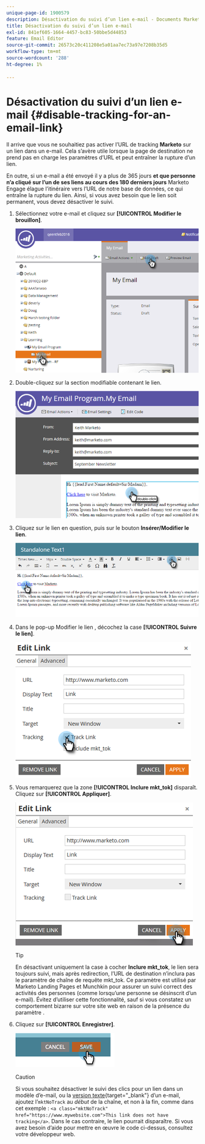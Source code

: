 ```yaml
---
unique-page-id: 1900579
description: Désactivation du suivi d’un lien e-mail - Documents Marketo - Documentation du produit
title: Désactivation du suivi d’un lien e-mail
exl-id: 841ef605-1664-4457-bc83-50bbe5d44853
feature: Email Editor
source-git-commit: 26573c20c411208e5a01aa7ec73a97e7208b35d5
workflow-type: tm+mt
source-wordcount: '288'
ht-degree: 1%

---
```


# Désactivation du suivi d’un lien e-mail {#disable-tracking-for-an-email-link}

Il arrive que vous ne souhaitiez pas activer l’URL de tracking **Marketo** sur un lien dans un e-mail. Cela s’avère utile lorsque la page de destination ne prend pas en charge les paramètres d’URL et peut entraîner la rupture d’un lien.

En outre, si un e-mail a été envoyé il y a plus de 365 jours **et que personne n’a cliqué sur l’un de ses liens au cours des 180 derniers jours** Marketo Engage élague l’itinéraire vers l’URL de notre base de données, ce qui entraîne la rupture du lien. Ainsi, si vous avez besoin que le lien soit permanent, vous devez désactiver le suivi.

1. Sélectionnez votre e-mail et cliquez sur **[!UICONTROL Modifier le brouillon]**.

   ![](assets/one-7.png)

1. Double-cliquez sur la section modifiable contenant le lien.

   ![](assets/two-6.png)

1. Cliquez sur le lien en question, puis sur le bouton **Insérer/Modifier le lien**.

   ![](assets/three-6.png)

1. Dans le pop-up Modifier le lien , décochez la case **[!UICONTROL Suivre le lien]**.

   ![](assets/four-4.png)

1. Vous remarquerez que la zone **[!UICONTROL Inclure mkt_tok]** disparaît. Cliquez sur **[!UICONTROL Appliquer]**.

   ![](assets/five-3.png)

   >[!TIP]
   >
   >En désactivant uniquement la case à cocher **Inclure mkt_tok**, le lien sera toujours suivi, mais après redirection, l’URL de destination n’inclura pas le paramètre de chaîne de requête mkt_tok. Ce paramètre est utilisé par Marketo Landing Pages et Munchkin pour assurer un suivi correct des activités des personnes (comme lorsqu’une personne se désinscrit d’un e-mail). Évitez d’utiliser cette fonctionnalité, sauf si vous constatez un comportement bizarre sur votre site web en raison de la présence du paramètre .

1. Cliquez sur **[!UICONTROL Enregistrer]**.

   ![](assets/image2014-9-17-22-3a25-3a20.png)

   >[!CAUTION]
   >
   >Si vous souhaitez désactiver le suivi des clics pour un lien dans un modèle d’e-mail, ou la [version texte](/help/marketo/product-docs/email-marketing/general/creating-an-email/edit-the-text-version-of-an-email.md){target="_blank"} d’un e-mail, ajoutez l’`mktNoTrack` au *début* de la chaîne, et non à la fin, comme dans cet exemple : `<a class="mktNoTrack" href="https://www.mywebsite.com">This link does not have tracking</a>`. Dans le cas contraire, le lien pourrait disparaître. Si vous avez besoin d’aide pour mettre en œuvre le code ci-dessus, consultez votre développeur web.
